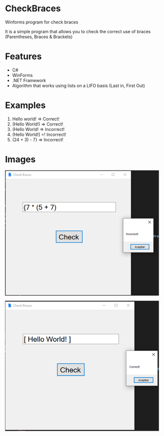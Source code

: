 # CheckBraces
Winforms program for check braces

It is a simple program that allows you to check the correct use of braces (Parentheses, Braces & Brackets)

# Features
 - C#
 - WinForms
 - .NET Framework
 - Algorithm that works using lists on a LIFO basis (Last in, First Out)
# Examples
1. Hello world! => Correct!
2. (Hello World!) => Correct!
3. (Hello World! => Incorrect!
4. (Hello World!] =! Incorrect!
5. (24 + 3) - 7} => Incorrect!

# Images
<p align="center"> 
  <img src="Images/program1.png">
</p>

<p align="center"> 
  <img src="Images/program2.png">
</p>


